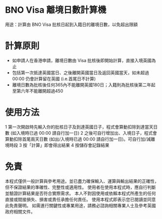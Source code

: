 # BNO Visa 離境日數計算機
用途：計算由 BNO Visa 批核日起到入籍日的離境日數，以免超出限額

# 計算原則
- 如申請人在香港申請，離境日數由 Visa 批核後即開始計算，直接入境英國為止
- 包括第一次抵達英國當日、之後離開英國當日及返回英國當天，如未超過 00:00 仍會計算留在英國 (i.e.首尾日不計算)
- 離境日數為批核後任何365內不能離開英國180日；入籍則為批核後第二年起至第六年不能離開超過450

# 使用方法
1 第一次開啟時先輸入你的批核日子及到達英國日子，程式會算動扣除到達當天日數 (如入境時已過 00:00 請自行加一日)
2 之後可自行增加出、入境日子，程式會算動扣除首尾兩天日數 (如出/入境時已過 00:00 請自行加一日)。可自行加/減離境時段
3 按「計算」即會得出結果
4 按儲存會記錄結果

# 免責
本程式僅供一般計算與參考用途。並已盡力確保輸入、運算與輸出結果的正確性，但不保證結果的準確性、完整性或適用性。
使用者在使用本程式時，應自行判斷並驗證計算結果是否符合實際需求。
本人不對因使用或依賴本程式所產生的任何直接或間接損失、損害或責任承擔任何責任。
使用本程式即表示您已閱讀並同意此免責聲明。
如需進行關鍵性或專業用途，請務必諮詢相關專業人士及參考英國政府相關文件。
